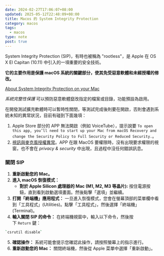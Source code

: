 ```yaml
---
date: 2024-02-27T17:06:07+08:00
updated: 2025-05-12T22:48:09+08:00
title: Macos 的 System Integrity Protection
category: macos
tags:
  - macos
type: note
post: true
---
```


System Integrity Protection (SIP)，有時也被稱為 "rootless"，是 Apple 在 OS X El Capitan (10.11) 中引入的一項重要的安全技術。

**它的主要作用是保護 macOS 系統的關鍵部分，使其免受惡意軟體和未經授權的修改。**

[About System Integrity Protection on your Mac](https://support.apple.com/en-us/102149)

*系統完整性保護* 可以預防惡意軟體竄改指定的檔案或目錄，功能預設為啟用。

在開發測試擴充軟體時可以暫時性關閉，等測試完成後則要在開啟，否則會遇到系統未知的異常狀況，目前有碰到下面幾項：

1. Apple Store 部分的 APP 無法開啟（例如 VoiceTube），提示說要 `To open this app, you’ll need to start up your Mac from macOS Recovery and change the Security Policy to Full Security or Reduced Security.`。
2. [視訊與麥克風授權異常](https://apple.stackexchange.com/questions/384310/how-do-i-configure-camera-and-microphone-permission-on-macos-mojave)。APP 在跟 MacOS 要權限時，沒有出現要求權限的視窗，也不會在 *privacy & security* 中出現，且過程中沒任何錯誤訊息。

### 關閉 SIP

1. **重新啟動您的 Mac。**
2. **進入 macOS 恢復模式：**
    - **對於 Apple Silicon 處理器的 Mac (M1, M2, M3 等晶片):** 按住電源按鈕，直到看到啟動選項畫面。然後點擊「選項」並繼續。
3. **打開「終端機」應用程式：** 一旦進入恢復模式，您會在螢幕頂部的菜單欄中看到「工具程式」(Utilities)。點擊「工具程式」，然後選擇「終端機」(Terminal)。
4. **輸入關閉 SIP 的命令：** 在終端機視窗中，輸入以下命令，然後按下 `Return` 鍵：
    
```bash
`csrutil disable`
```

5. **確認操作：** 系統可能會提示您確認此操作，請按照螢幕上的指示進行。
6. **重新啟動您的 Mac：** 關閉終端機，然後從 Apple 菜單中選擇「重新啟動」。
